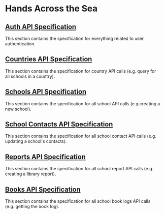 # Hands Across the Sea

## [Auth API Specification](./api-spec-auth.md)

This section contains the specification for everything related to user authentication.

## [Countries API Specification](./api-spec-country.md)

This section contains the specification for country API calls (e.g. query for all schools in a country).

## [Schools API Specification](./api-spec-school.md)

This section contains the specification for all school API calls (e.g creating a new school).

## [School Contacts API Specification](./api-spec-school-contact.md)

This section contains the specification for all school contact API calls (e.g. updating a school's contacts).

## [Reports API Specification](./api-spec-school-report.md)

This section contains the specification for all school report API calls (e.g. creating a library report).

## [Books API Specification](./api-spec-school-books.md)

This section contains the specification for all school book logs API calls (e.g. getting the book log).
